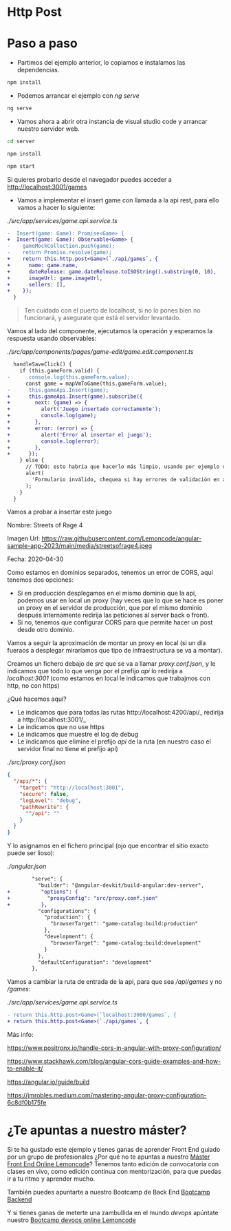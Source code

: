 # Http Post

# Paso a paso

- Partimos del ejemplo anterior, lo copiamos e instalamos las dependencias.

```bash
npm install
```

- Podemos arrancar el ejemplo con _ng serve_

```bash
ng serve
```

- Vamos ahora a abrir otra instancia de visual studio code y arrancar nuestro servidor web.

```bash
cd server
```

```bash
npm install
```

```bash
npm start
```

Si quieres probarlo desde el navegador puedes acceder a [http://localhost:3001/games](http://localhost:3001/games)

- Vamos a implementar el insert game con llamada a la api rest, para ello vamos a hacer lo siguiente:

_./src/app/services/game.api.service.ts_

```diff
-  Insert(game: Game): Promise<Game> {
+  Insert(game: Game): Observable<Game> {
-    gameMockCollection.push(game);
-    return Promise.resolve(game);
+    return this.http.post<Game>(`./api/games`, {
+      name: game.name,
+      dateRelease: game.dateRelease.toISOString().substring(0, 10),
+      imageUrl: game.imageUrl,
+      sellers: [],
+    });
  }
```

> Ten cuidado con el puerto de localhost, si no lo pones bien no funcionará, y asegurate que está el servidor levantado.

Vamos al lado del componente, ejecutamos la operación y esperamos la respuesta usando observables:

_./src/app/components/pages/game-edit/game.edit.component.ts_

```diff
  handleSaveClick() {
    if (this.gameForm.valid) {
-      console.log(this.gameForm.value);
      const game = mapVmToGame(this.gameForm.value);
-      this.gameApi.Insert(game);
+      this.gameApi.Insert(game).subscribe({
+        next: (game) => {
+          alert('Juego insertado correctamente');
+          console.log(game);
+        },
+        error: (error) => {
+          alert('Error al insertar el juego');
+          console.log(error);
+        },
+      });
    } else {
      // TODO: esto habría que hacerlo más limpio, usando por ejemplo una notificación de angular material :)
      alert(
        'Formulario inválido, chequea si hay errores de validación en alguno de los campos del formulario'
      );
    }
  }
```

Vamos a probar a insertar este juego

Nombre: Streets of Rage 4

Imagen Url:
https://raw.githubusercontent.com/Lemoncode/angular-sample-app-2023/main/media/streetsofrage4.jpeg

Fecha: 2020-04-30

Como estamos en dominios separados, tenemos un error de CORS, aquí tenemos dos opciones:

- Si en producción desplegamos en el mismo dominio que la api, podemos usar en local un proxy (hay veces que lo que se hace es poner un proxy en el servidor de producción, que por el mismo dominio después internamente redirija las peticiones al server back o front).
- Si no, tenemos que configurar CORS para que permite hacer un post desde otro dominio.

Vamos a seguir la aproximación de montar un proxy en local (si un día fueraos a desplegar miraríamos que tipo de infraestructura se va a montar).

Creamos un fichero debajo de _src_ que se va a llamar _proxy.conf.json_, y le indicamos que todo lo que venga por el prefijo _api_ lo redirija a _localhost:3001_ (como estamos en local le indicamos que trabajmos con http, no con https)

¿Qué hacemos aquí?

- Le indicamos que para todas las rutas http://localhost:4200/api/_ redirija a http://localhost:3001/_
- Le indicamos que no use https
- Le indicamos que muestre el log de debug
- Le indicamos que elimine el prefijo _api_ de la ruta (en nuestro caso el servidor final no tiene el prefijo api)

_./src/proxy.conf.json_

```json
{
  "/api/*": {
    "target": "http://localhost:3001",
    "secure": false,
    "logLevel": "debug",
    "pathRewrite": {
      "^/api": ""
    }
  }
}
```

Y lo asignamos en el fichero principal (ojo que encontrar el sitio exacto puede ser lioso):

_./angular.json_

```diff
        "serve": {
          "builder": "@angular-devkit/build-angular:dev-server",
+          "options": {
+            "proxyConfig": "src/proxy.conf.json"
+          },
          "configurations": {
            "production": {
              "browserTarget": "game-catalog:build:production"
            },
            "development": {
              "browserTarget": "game-catalog:build:development"
            }
          },
          "defaultConfiguration": "development"
        },
```

Vamos a cambiar la ruta de entrada de la api, para que sea _/api/games_ y no _/games_:

_./src/app/services/game.api.service.ts_

```diff
- return this.http.post<Game>(`localhost:3000/games`, {
+ return this.http.post<Game>(`./api/games`, {
```

Más info:

https://www.positronx.io/handle-cors-in-angular-with-proxy-configuration/

https://www.stackhawk.com/blog/angular-cors-guide-examples-and-how-to-enable-it/

https://angular.io/guide/build

https://jmrobles.medium.com/mastering-angular-proxy-configuration-6c8df0b175fe

# ¿Te apuntas a nuestro máster?

Si te ha gustado este ejemplo y tienes ganas de aprender Front End guiado por un grupo de profesionales ¿Por qué no te apuntas a nuestro [Máster Front End Online Lemoncode](https://lemoncode.net/master-frontend#inicio-banner)? Tenemos tanto edición de convocatoria con clases en vivo, como edición continua con mentorización, para que puedas ir a tu ritmo y aprender mucho.

También puedes apuntarte a nuestro Bootcamp de Back End [Bootcamp Backend](https://lemoncode.net/bootcamp-backend#inicio-banner)

Y si tienes ganas de meterte una zambullida en el mundo _devops_ apúntate nuestro [Bootcamp devops online Lemoncode](https://lemoncode.net/bootcamp-devops#bootcamp-devops/inicio)
